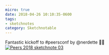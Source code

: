 ```yaml
---
micro: true
date: 2018-04-26 10:10:35-0600
tags:
- sketchnotes
category: Sketchnotable
---
```


Fantastic kickoff to #peersconf by @nerdette ✍🏼 [![Peers 2018 sketchnote 03](https://media.bennorris.org/images/sketchnotable/uploads/2018/6bb9fca1cd.jpg)](https://media.bennorris.org/images/sketchnotable/uploads/2018/6bb9fca1cd.jpg)